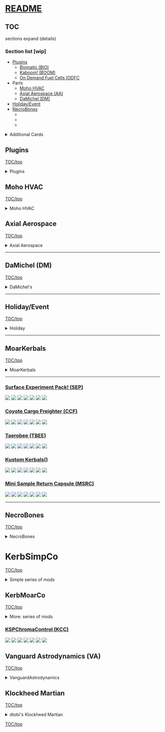# [README](README.md) <!-- omit in toc -->

<!-- omit in toc -->
## TOC

sections expand (details)

### Section list [wip]

* [Plugins](#plugins)
  * [Biomatic (BIO)](#biomatic-bio)
  * [Kaboom! (BOOM)](#kaboom-boom)
  * [On Demand Fuel Cells (ODFC](#on-demand-fuel-cells-odfc)
* Parts
  * [Moho HVAC](#moho-hvac)
  * [Axial Aerospace (AA)](#axial-aerospace)
  * [DaMichel (DM)](#damichel-dm)
* [Holiday/Event](#holiday-event)
* [NecroBones](#necrobones)
  * [](#)
  * [](#)
  * [](#)

<details>
  <summary>Additional Cards</summary>

  [![Readme Card](https://github-readme-stats.vercel.app/api/pin/?username=zer0Kerbal&repo=Pteron)](https://github.com/zer0Kerbal/Pteron)

[![Readme Card](https://github-readme-stats.vercel.app/api/pin/?username=zer0Kerbal&repo=MKII-L)](https://github.com/zer0Kerbal/MKII-L) [![Readme Card](https://github-readme-stats.vercel.app/api/pin/?username=zer0Kerbal&repo=MK2Y)](https://github.com/zer0Kerbal/MK2Y)
</details>

## Plugins

[TOC/top](#toc)

<details>
  <summary>Plugins</summary>

### [Biomatic (BIO)](https://github.com/zer0Kerbal/Biomatic)

![Biomatic](https://img.shields.io/github/v/release/zer0Kerbal/Biomatic?include_prereleases?style=plastic)
![Biomatic](https://github.com/zer0Kerbal/Komplexity/actions/workflows/AVC-VersionFileValidator.yml/badge.svg?branch=main "https://github.com/zer0Kerbal/Komplexity/actions/workflows/AVC-VersionFileValidator.yml" )
![Biomatic](https://img.shields.io/github/repo-size/zer0Kerbal/Biomatic?style=plastic)
![Biomatic](https://img.shields.io/github/directory-file-count/zer0Kerbal/Biomatic?style=plastic)
![Biomatic](https://img.shields.io/github/downloads/zer0Kerbal/Biomatic/total?style=plastic)
![Biomatic](http://img.shields.io/github/labels/zer0Kerbal/Biomatic/help-wanted?style=plastic)
![Biomatic](https://img.shields.io/github/contributors/zer0kerbal/Biomatic?style=plastic)
![Biomatic](https://img.shields.io/github/release-date/zer0kerbal/Biomatic?style=plastic)
![Biomatic](https://img.shields.io/github/release-date-pre/zer0kerbal/Biomatic?style=plastic)

### [Kaboom! (BOOM)](https://github.com/zer0Kerbal/Kaboom)

![Kaboom](https://github.com/zer0Kerbal/Kaboom/actions/workflows/greetings.yml/badge.svg) ![Kaboom](https://github.com/zer0Kerbal/Kaboom/actions/workflows/AVC-VersionFileValidator.yml/badge.svg?branch=master)
![Kaboom](https://img.shields.io/github/downloads/zer0Kerbal/Kaboom/total?style=plastic) ![Kaboom](https://img.shields.io/github/repo-size/zer0Kerbal/Kaboom?style=plastic) ![Kaboom](https://img.shields.io/github/contributors/zer0kerbal/Kaboom?style=plastic) ![Kaboom](https://img.shields.io/github/release-date/zer0kerbal/Kaboom?style=plastic) ![Kaboom](https://img.shields.io/github/release-date-pre/zer0kerbal/Kaboom?style=plastic)

### [On Demand Fuel Cells (ODFC)](https://github.com/zer0Kerbal/ODFC)

![On Demand Fuel Cells](https://img.shields.io/github/v/release/zer0Kerbal/ODFCr?include_prereleases?style=plastic)
![On Demand Fuel Cells](https://github.com/zer0Kerbal/Komplexity/actions/workflows/AVC-VersionFileValidator.yml/badge.svg?branch=main "https://github.com/zer0Kerbal/Komplexity/actions/workflows/AVC-VersionFileValidator.yml" )
![On Demand Fuel Cells](https://img.shields.io/github/repo-size/zer0Kerbal/ODFCr?style=plastic)
![On Demand Fuel Cells](https://img.shields.io/github/directory-file-count/zer0Kerbal/Biomatic?style=plastic)
![On Demand Fuel Cells](https://img.shields.io/github/downloads/zer0Kerbal/ODFCr/total?style=plastic)
![On Demand Fuel Cells](http://img.shields.io/github/labels/zer0Kerbal/ODFCr/help-wanted?style=plastic)
![On Demand Fuel Cells](https://img.shields.io/github/contributors/zer0kerbal/ODFCr?style=plastic)
![release](https://img.shields.io/github/release-date/zer0kerbal/ODFCr?style=plastic)
![prerelease](https://img.shields.io/github/release-date-pre/zer0kerbal/ODFCr?style=plastic)

</details>

## Moho HVAC

[TOC/top](#toc)

<details>
  <summary>Moho HVAC</summary>

  [![Readme Card](https://github-readme-stats.vercel.app/api/pin/?username=zer0Kerbal&repo=RadialHeatShields)](https://github.com/zer0Kerbal/RadialHeatShields)   [![Readme Card](https://github-readme-stats.vercel.app/api/pin/?username=zer0Kerbal&repo=OblivionAerospace)](https://github.com/zer0Kerbal/OblivionAerospace)

  [![Readme Card](https://github-readme-stats.vercel.app/api/pin/?username=zer0Kerbal&repo=ArtofReentry)](https://github.com/zer0Kerbal/ArtofReentry) [![Readme Card](https://github-readme-stats.vercel.app/api/pin/?username=zer0Kerbal&repo=Adept)](https://github.com/zer0Kerbal/Adept)

### [Radial Heat Shields (RHS)](https://github.com/zer0Kerbal/Dreamer)

  ![Radial Heat Shields](https://github.com/zer0Kerbal/Dreamer/actions/workflows/greetings.yml/badge.svg) ![Radial Heat Shields](https://github.com/zer0Kerbal/Dreamer/actions/workflows/AVC-VersionFileValidator.yml/badge.svg?branch=master)
  ![Radial Heat Shields](https://img.shields.io/github/downloads/zer0Kerbal/Dreamer/total?style=plastic) ![Radial Heat Shields](https://img.shields.io/github/repo-size/zer0Kerbal/Dreamer?style=plastic) ![Radial Heat Shields](https://img.shields.io/github/contributors/zer0kerbal/Dreamer?style=plastic) ![Radial Heat Shields](https://img.shields.io/github/release-date/zer0kerbal/Dreamer?style=plastic) ![Radial Heat Shields](https://img.shields.io/github/release-date-pre/zer0kerbal/Dreamer?style=plastic)

### [Oblivion Aerospace (AOP)](https://github.com/zer0Kerbal/OblivionAerospace)

  ![Oblivion Aerospace](https://github.com/zer0Kerbal/OblivionAerospace/actions/workflows/greetings.yml/badge.svg) ![Oblivion Aerospace](https://github.com/zer0Kerbal/OblivionAerospace/actions/workflows/AVC-VersionFileValidator.yml/badge.svg?branch=master)
  ![Oblivion Aerospace](https://img.shields.io/github/downloads/zer0Kerbal/OblivionAerospace/total?style=plastic) ![Oblivion Aerospace](https://img.shields.io/github/repo-size/zer0Kerbal/OblivionAerospace?style=plastic) ![Oblivion Aerospace](https://img.shields.io/github/contributors/zer0kerbal/OblivionAerospace?style=plastic) ![Oblivion Aerospace](https://img.shields.io/github/release-date/zer0kerbal/OblivionAerospace?style=plastic) ![Oblivion Aerospace](https://img.shields.io/github/release-date-pre/zer0kerbal/OblivionAerospace?style=plastic)

### [Art of Reentry (AoR)](https://github.com/zer0Kerbal/ArtofReentry)

  ![Art of Reentry](https://github.com/zer0Kerbal/ArtofReentry/actions/workflows/greetings.yml/badge.svg) ![Art of Reentry](https://github.com/zer0Kerbal/ArtofReentry/actions/workflows/AVC-VersionFileValidator.yml/badge.svg?branch=master)
  ![Art of Reentry](https://img.shields.io/github/downloads/zer0Kerbal/ArtofReentry/total?style=plastic) ![Art of Reentry](https://img.shields.io/github/repo-size/zer0Kerbal/ArtofReentry?style=plastic) ![Art of Reentry](https://img.shields.io/github/contributors/zer0kerbal/ArtofReentry?style=plastic) ![Art of Reentry](https://img.shields.io/github/release-date/zer0kerbal/ArtofReentry?style=plastic) ![Art of Reentry](https://img.shields.io/github/release-date-pre/zer0kerbal/ArtofReentry?style=plastic)

### [Adept (AALT)](https://github.com/zer0Kerbal/Adept)

  ![Adept[(https://github.com/zer0Kerbal/Adept/actions/workflows/greetings.yml/badge.svg) ![Adept[(https://github.com/zer0Kerbal/Adept/actions/workflows/AVC-VersionFileValidator.yml/badge.svg?branch=master)
  ![Adept[(https://img.shields.io/github/downloads/zer0Kerbal/Adept/total?style=plastic) ![Adept[(https://img.shields.io/github/repo-size/zer0Kerbal/Adept?style=plastic) ![Adept[(https://img.shields.io/github/contributors/zer0kerbal/Adept?style=plastic) ![Adept[(https://img.shields.io/github/release-date/zer0kerbal/Adept?style=plastic) ![Adept[(https://img.shields.io/github/release-date-pre/zer0kerbal/Adept?style=plastic)

</details>

## Axial Aerospace

[TOC/top](#toc)

<details>
  <summary>Axial Aerospace</summary>

  [![Readme Card](https://github-readme-stats.vercel.app/api/pin/?username=zer0Kerbal&repo=Dreamer)](https://github.com/zer0Kerbal/Dreamer)   [![Readme Card](https://github-readme-stats.vercel.app/api/pin/?username=zer0Kerbal&repo=Whimchaser)](https://github.com/zer0Kerbal/WhimChaser)

  [![Readme Card](https://github-readme-stats.vercel.app/api/pin/?username=zer0Kerbal&repo=SimpleCargoSolutions)](https://github.com/zer0Kerbal/SimpleCargoSolutions) [![Readme Card](https://github-readme-stats.vercel.app/api/pin/?username=zer0Kerbal&repo=LanderTek)](https://github.com/zer0Kerbal/LanderTek)

### [Axial Aerospace Ltd (AA/L)](https://github.com/zer0Kerbal/AxialAerospaceLtd)

  ![AxialAerospaceLtd](https://github.com/zer0Kerbal/AxialAerospaceLtd/actions/workflows/greetings.yml/badge.svg) ![AxialAerospaceLtd](https://github.com/zer0Kerbal/AxialAerospaceLtd/actions/workflows/AVC-VersionFileValidator.yml/badge.svg?branch=master)
  ![AxialAerospaceLtd](https://img.shields.io/github/downloads/zer0Kerbal/AxialAerospaceLtd/total?style=plastic) ![AxialAerospaceLtd](https://img.shields.io/github/repo-size/zer0Kerbal/AxialAerospaceLtd?style=plastic) ![AxialAerospaceLtd](https://img.shields.io/github/contributors/zer0kerbal/AxialAerospaceLtd?style=plastic) ![AxialAerospaceLtd](https://img.shields.io/github/release-date/zer0kerbal/AxialAerospaceLtd?style=plastic) ![AxialAerospaceLtd](https://img.shields.io/github/release-date-pre/zer0kerbal/AxialAerospaceLtd?style=plastic)

### [Axial Aerospace Parts Pack (AA/PP)](https://github.com/zer0Kerbal/[AxialAerospace])

  ![AxialAerospace](https://github.com/zer0Kerbal/AxialAerospace/actions/workflows/greetings.yml/badge.svg) ![AxialAerospace](https://github.com/zer0Kerbal/AxialAerospace/actions/workflows/AVC-VersionFileValidator.yml/badge.svg?branch=master)
  ![AxialAerospace](https://img.shields.io/github/downloads/zer0Kerbal/AxialAerospace/total?style=plastic) ![AxialAerospace](https://img.shields.io/github/repo-size/zer0Kerbal/[AxialAerospace]?style=plastic) ![AxialAerospace](https://img.shields.io/github/contributors/zer0kerbal/[AxialAerospace]?style=plastic) ![AxialAerospace](https://img.shields.io/github/release-date/zer0kerbal/[AxialAerospace]?style=plastic) ![AxialAerospace](https://img.shields.io/github/release-date-pre/zer0kerbal/[AxialAerospace]?style=plastic)

### [WhimChaser (WHIM)](https://github.com/zer0Kerbal/WhimChaser)

  ![](https://github.com/zer0Kerbal/WhimChaser/actions/workflows/greetings.yml/badge.svg) ![](https://github.com/zer0Kerbal/WhimChaser/actions/workflows/AVC-VersionFileValidator.yml/badge.svg?branch=master)
  ![](https://img.shields.io/github/downloads/zer0Kerbal/WhimChaser/total?style=plastic) ![](https://img.shields.io/github/repo-size/zer0Kerbal/WhimChaser?style=plastic) ![](https://img.shields.io/github/contributors/zer0kerbal/WhimChaser?style=plastic) ![](https://img.shields.io/github/release-date/zer0kerbal/WhimChaser?style=plastic) ![](https://img.shields.io/github/release-date-pre/zer0kerbal/WhimChaser?style=plastic)

### [Simple Cargo Solutions (ASC)](https://github.com/zer0Kerbal/SimpleCargoSolution)

  ![](https://github.com/zer0Kerbal/SimpleCargoSolution/actions/workflows/greetings.yml/badge.svg) ![](https://github.com/zer0Kerbal/SimpleCargoSolutions/actions/workflows/AVC-VersionFileValidator.yml/badge.svg?branch=master)
  ![](https://img.shields.io/github/downloads/zer0Kerbal/SimpleCargoSolutions/total?style=plastic) ![](https://img.shields.io/github/repo-size/zer0Kerbal/SimpleCargoSolutions?style=plastic) ![](https://img.shields.io/github/contributors/zer0kerbal/SimpleCargoSolutions?style=plastic) ![](https://img.shields.io/github/release-date/zer0kerbal/SimpleCargoSolutions?style=plastic) ![](https://img.shields.io/github/release-date-pre/zer0kerbal/SimpleCargoSolutions?style=plastic)

### [LanderTek (ALT)](https://github.com/zer0Kerbal/LanderTek)

  ![](https://github.com/zer0Kerbal/LanderTek/actions/workflows/greetings.yml/badge.svg) ![](https://github.com/zer0Kerbal/LanderTek/actions/workflows/AVC-VersionFileValidator.yml/badge.svg?branch=master)
  ![](https://img.shields.io/github/downloads/zer0Kerbal/LanderTek/total?style=plastic) ![](https://img.shields.io/github/repo-size/zer0Kerbal/LanderTek?style=plastic) ![](https://img.shields.io/github/contributors/zer0kerbal/LanderTek?style=plastic) ![](https://img.shields.io/github/release-date/zer0kerbal/LanderTek?style=plastic) ![](https://img.shields.io/github/release-date-pre/zer0kerbal/LanderTek?style=plastic)

</details>

---

## DaMichel (DM)

[TOC/top](#toc)

<details>
  <summary>DaMichel's</summary>

   [![Readme Card](https://github-readme-stats.vercel.app/api/pin/?username=zer0Kerbal&repo=DaMichel)](https://github.com/zer0Kerbal/DaMichel)   [![Readme Card](https://github-readme-stats.vercel.app/api/pin/?username=zer0Kerbal&repo=AeroRadial)](https://github.com/zer0Kerbal/AeroRadial) [![Readme Card](https://github-readme-stats.vercel.app/api/pin/?username=zer0Kerbal&repo=Fuselage)](https://github.com/zer0Kerbal/Fuselage) [![Readme Card](https://github-readme-stats.vercel.app/api/pin/?username=zer0Kerbal&repo=SphericalTanks)](https://github.com/zer0Kerbal/SphericalTanks) [![Readme Card](https://github-readme-stats.vercel.app/api/pin/?username=zer0Kerbal&repo=Cargobays)](https://github.com/zer0Kerbal/CargoBays)

### [DaMichel Ltd (DM/L)](https://github.com/zer0Kerbal/DaMichelLtd)

  ![DaMichelLtd](https://github.com/zer0Kerbal/DaMichelLtd/actions/workflows/greetings.yml/badge.svg) ![DaMichelLtd](https://github.com/zer0Kerbal/DaMichelLtd/actions/workflows/AVC-VersionFileValidator.yml/badge.svg?branch=master)
  ![DaMichelLtd](https://img.shields.io/github/downloads/zer0Kerbal/DaMichelLtd/total?style=plastic) ![DaMichelLtd](https://img.shields.io/github/repo-size/zer0Kerbal/DaMichelLtd?style=plastic) ![DaMichelLtd](https://img.shields.io/github/contributors/zer0kerbal/DaMichelLtd?style=plastic) ![DaMichelLtd](https://img.shields.io/github/release-date/zer0kerbal/DaMichelLtd?style=plastic) ![DaMichelLtd](https://img.shields.io/github/release-date-pre/zer0kerbal/DaMichelLtd?style=plastic)

### [DaMichel's Parts (DMP)](https://github.com/zer0Kerbal/[DaMichel])

  ![DaMichel](https://github.com/zer0Kerbal/[DaMichel]/actions/workflows/greetings.yml/badge.svg) ![DaMichel](https://github.com/zer0Kerbal/[DaMichel]/actions/workflows/AVC-VersionFileValidator.yml/badge.svg?branch=master)
  ![DaMichel](https://img.shields.io/github/downloads/zer0Kerbal/[DaMichel]/total?style=plastic) ![DaMichel](https://img.shields.io/github/repo-size/zer0Kerbal/[DaMichel]?style=plastic) ![DaMichel](https://img.shields.io/github/contributors/zer0kerbal/[DaMichel]?style=plastic) ![DaMichel](https://img.shields.io/github/release-date/zer0kerbal/[DaMichel]?style=plastic) ![DaMichel](https://img.shields.io/github/release-date-pre/zer0kerbal/[DaMichel]?style=plastic)

### [AeroRadial (DMAR)](https://github.com/zer0Kerbal/AeroRadial)

  ![AeroRadial](https://github.com/zer0Kerbal/AeroRadial/actions/workflows/greetings.yml/badge.svg) ![AeroRadial](https://github.com/zer0Kerbal/AeroRadial/actions/workflows/AVC-VersionFileValidator.yml/badge.svg?branch=master)
  ![AeroRadial](https://img.shields.io/github/downloads/zer0Kerbal/AeroRadial/total?style=plastic) ![AeroRadial](https://img.shields.io/github/repo-size/zer0Kerbal/AeroRadial?style=plastic) ![AeroRadial](https://img.shields.io/github/contributors/zer0kerbal/AeroRadial?style=plastic) ![AeroRadial](https://img.shields.io/github/release-date/zer0kerbal/AeroRadial?style=plastic) ![AeroRadial](https://img.shields.io/github/release-date-pre/zer0kerbal/AeroRadial?style=plastic)

### [Fuselage (DMFS)](https://github.com/zer0Kerbal/Fuselage)

  ![Fuselage](https://github.com/zer0Kerbal/Fuselage/actions/workflows/greetings.yml/badge.svg) ![Fuselage](https://github.com/zer0Kerbal/Fuselage/actions/workflows/AVC-VersionFileValidator.yml/badge.svg?branch=master)
  ![Fuselage](https://img.shields.io/github/downloads/zer0Kerbal/Fuselage/total?style=plastic) ![Fuselage](https://img.shields.io/github/repo-size/zer0Kerbal/Fuselage?style=plastic) ![Fuselage](https://img.shields.io/github/contributors/zer0kerbal/Fuselage?style=plastic) ![Fuselage](https://img.shields.io/github/release-date/zer0kerbal/Fuselage?style=plastic) ![Fuselage](https://img.shields.io/github/release-date-pre/zer0kerbal/Fuselage?style=plastic)

### [CargoBays (DMCB)](https://github.com/zer0Kerbal/CargoBays)

  ![CargoBays](https://github.com/zer0Kerbal/CargoBays/actions/workflows/greetings.yml/badge.svg) ![CargoBays](https://github.com/zer0Kerbal/CargoBays/actions/workflows/AVC-VersionFileValidator.yml/badge.svg?branch=master)
  ![CargoBays](https://img.shields.io/github/downloads/zer0Kerbal/CargoBays/total?style=plastic) ![CargoBays](https://img.shields.io/github/repo-size/zer0Kerbal/CargoBays?style=plastic) ![CargoBays](https://img.shields.io/github/contributors/zer0kerbal/CargoBays?style=plastic) ![CargoBays](https://img.shields.io/github/release-date/zer0kerbal/CargoBays?style=plastic) ![CargoBays](https://img.shields.io/github/release-date-pre/zer0kerbal/CargoBays?style=plastic)

### [Spherical Tanks (DMST)](https://github.com/zer0Kerbal/SphericalTanks)

  ![Spherical Tanks](https://github.com/zer0Kerbal/SphericalTanks/actions/workflows/greetings.yml/badge.svg) ![Spherical Tanks](https://github.com/zer0Kerbal/SphericalTanks/actions/workflows/AVC-VersionFileValidator.yml/badge.svg?branch=master)
  ![Spherical Tanks](https://img.shields.io/github/downloads/zer0Kerbal/SphericalTanks/total?style=plastic) ![Spherical Tanks](https://img.shields.io/github/repo-size/zer0Kerbal/SphericalTanks?style=plastic) ![Spherical Tanks](https://img.shields.io/github/contributors/zer0kerbal/SphericalTanks?style=plastic) ![Spherical Tanks](https://img.shields.io/github/release-date/zer0kerbal/SphericalTanks?style=plastic) ![Spherical Tanks](https://img.shields.io/github/release-date-pre/zer0kerbal/SphericalTanks?style=plastic)

</details>

---

## Holiday/Event

[TOC/top](#toc)

<details>
  <summary>Holiday</summary>

### [JackOLantern](https://github.com/zer0Kerbal/JackOLantern)

[![greetings.yml](https://github.com/zer0Kerbal/JackOLantern/actions/workflows/greetings.yml/badge.svg)](https://github.com/zer0Kerbal/JackOLantern/actions/workflows/greetings.yml) ![JackOLantern](https://github.com/zer0Kerbal/JackOLantern/actions/workflows/AVC-VersionFileValidator.yml/badge.svg?branch=master)
![JackOLantern](https://img.shields.io/github/downloads/zer0Kerbal/JackOLantern/total?style=plastic) ![JackOLantern](https://img.shields.io/github/repo-size/zer0Kerbal/JackOLantern?style=plastic) ![JackOLantern](https://img.shields.io/github/contributors/zer0kerbal/JackOLantern?style=plastic) ![JackOLantern](https://img.shields.io/github/release-date/zer0kerbal/JackOLantern?style=plastic) ![JackOLantern](https://img.shields.io/github/release-date-pre/zer0kerbal/JackOLantern?style=plastic)

### [Halloween](https://github.com/zer0Kerbal/Halloween)

![Halloween](https://github.com/zer0Kerbal/Halloween/actions/workflows/greetings.yml/badge.svg) ![Halloween](https://github.com/zer0Kerbal/Halloween/actions/workflows/AVC-VersionFileValidator.yml/badge.svg?branch=master)
![Halloween](https://img.shields.io/github/downloads/zer0Kerbal/Halloween/total?style=plastic) ![Halloween](https://img.shields.io/github/repo-size/zer0Kerbal/Halloween?style=plastic) ![Halloween](https://img.shields.io/github/contributors/zer0kerbal/Halloween?style=plastic) ![Halloween](https://img.shields.io/github/release-date/zer0kerbal/Halloween?style=plastic) ![Halloween](https://img.shields.io/github/release-date-pre/zer0kerbal/Halloween?style=plastic)

</details>

---

## MoarKerbals

[TOC/top](#toc)

<details>
  <summary>MoarKerbals</summary>

### [MoarKerbals! (MOAR)](https://github.com/zer0Kerbal/MoarKerbals)
![](https://github.com/zer0Kerbal/MoarKerbals/actions/workflows/greetings.yml/badge.svg) ![](https://github.com/zer0Kerbal/MoarKerbals/actions/workflows/AVC-VersionFileValidator.yml/badge.svg?branch=master)
![](https://img.shields.io/github/downloads/zer0Kerbal/MoarKerbals/total?style=plastic) ![](https://img.shields.io/github/repo-size/zer0Kerbal/MoarKerbals?style=plastic) ![](https://img.shields.io/github/contributors/zer0kerbal/MoarKerbals?style=plastic) ![](https://img.shields.io/github/release-date/zer0kerbal/MoarKerbals?style=plastic) ![](https://img.shields.io/github/release-date-pre/zer0kerbal/MoarKerbals?style=plastic)

### [MoarKerbalsParts! (MOARP)](https://github.com/zer0Kerbal/MoarKerbalsParts)
![](https://github.com/zer0Kerbal/MoarKerbalsParts/actions/workflows/greetings.yml/badge.svg) ![](https://github.com/zer0Kerbal/MoarKerbalsParts/actions/workflows/AVC-VersionFileValidator.yml/badge.svg?branch=master)
![](https://img.shields.io/github/downloads/zer0Kerbal/MoarKerbalsParts/total?style=plastic) ![](https://img.shields.io/github/repo-size/zer0Kerbal/MoarKerbalsParts?style=plastic) ![](https://img.shields.io/github/contributors/zer0kerbal/MoarKerbalsParts?style=plastic) ![](https://img.shields.io/github/release-date/zer0kerbal/MoarKerbalsParts?style=plastic) ![](https://img.shields.io/github/release-date-pre/zer0kerbal/MoarKerbalsParts?style=plastic)

</details>

---

### [Surface Experiment Pack! (SEP)](https://github.com/zer0Kerbal/SurfaceExperimentPack)
![](https://github.com/zer0Kerbal/SurfaceExperimentPack/actions/workflows/greetings.yml/badge.svg) ![](https://github.com/zer0Kerbal/SurfaceExperimentPack/actions/workflows/AVC-VersionFileValidator.yml/badge.svg?branch=master)
![](https://img.shields.io/github/downloads/zer0Kerbal/SurfaceExperimentPack/total?style=plastic) ![](https://img.shields.io/github/repo-size/zer0Kerbal/SurfaceExperimentPack?style=plastic) ![](https://img.shields.io/github/contributors/zer0kerbal/SurfaceExperimentPack?style=plastic) ![](https://img.shields.io/github/release-date/zer0kerbal/SurfaceExperimentPack?style=plastic) ![](https://img.shields.io/github/release-date-pre/zer0kerbal/SurfaceExperimentPack?style=plastic)

### [Coyote Cargo Freighter (CCF)](https://github.com/zer0Kerbal/CoyoteCargoFreighter)
![](https://github.com/zer0Kerbal/CoyoteCargoFreighter/actions/workflows/greetings.yml/badge.svg) ![](https://github.com/zer0Kerbal/CoyoteCargoFreighter/actions/workflows/AVC-VersionFileValidator.yml/badge.svg?branch=master)
![](https://img.shields.io/github/downloads/zer0Kerbal/CoyoteCargoFreighter/total?style=plastic) ![](https://img.shields.io/github/repo-size/zer0Kerbal/CoyoteCargoFreighter?style=plastic) ![](https://img.shields.io/github/contributors/zer0kerbal/CoyoteCargoFreighter?style=plastic) ![](https://img.shields.io/github/release-date/zer0kerbal/CoyoteCargoFreighter?style=plastic) ![](https://img.shields.io/github/release-date-pre/zer0kerbal/CoyoteCargoFreighter?style=plastic)

### [Taerobee (TBEE)](https://github.com/zer0Kerbal/Taerobee)
![](https://github.com/zer0Kerbal/Taerobee/actions/workflows/greetings.yml/badge.svg) ![](https://github.com/zer0Kerbal/Taerobee/actions/workflows/AVC-VersionFileValidator.yml/badge.svg?branch=master)
![](https://img.shields.io/github/downloads/zer0Kerbal/Taerobee/total?style=plastic) ![](https://img.shields.io/github/repo-size/zer0Kerbal/Taerobee?style=plastic) ![](https://img.shields.io/github/contributors/zer0kerbal/Taerobee?style=plastic) ![](https://img.shields.io/github/release-date/zer0kerbal/Taerobee?style=plastic) ![](https://img.shields.io/github/release-date-pre/zer0kerbal/Taerobee?style=plastic)

### [Kustom Kerbals()](https://github.com/zer0Kerbal/KustomKerbals)
![](https://github.com/zer0Kerbal/KustomKerbals/actions/workflows/greetings.yml/badge.svg) ![](https://github.com/zer0Kerbal/KustomKerbals/actions/workflows/AVC-VersionFileValidator.yml/badge.svg?branch=master)
![](https://img.shields.io/github/downloads/zer0Kerbal/KustomKerbals/total?style=plastic) ![](https://img.shields.io/github/repo-size/zer0Kerbal/KustomKerbals?style=plastic) ![](https://img.shields.io/github/contributors/zer0kerbal/KustomKerbals?style=plastic) ![](https://img.shields.io/github/release-date/zer0kerbal/KustomKerbals?style=plastic) ![](https://img.shields.io/github/release-date-pre/zer0kerbal/KustomKerbals?style=plastic)

### [Mini Sample Return Capsule (MSRC)](https://github.com/zer0Kerbal/MiniSampleReturnCapsule)
![](https://github.com/zer0Kerbal/MiniSampleReturnCapsule/actions/workflows/greetings.yml/badge.svg) ![](https://github.com/zer0Kerbal/MiniSampleReturnCapsule/actions/workflows/AVC-VersionFileValidator.yml/badge.svg?branch=master)
![](https://img.shields.io/github/downloads/zer0Kerbal/MiniSampleReturnCapsule/total?style=plastic) ![](https://img.shields.io/github/repo-size/zer0Kerbal/MiniSampleReturnCapsule?style=plastic) ![](https://img.shields.io/github/contributors/zer0kerbal/MiniSampleReturnCapsule?style=plastic) ![](https://img.shields.io/github/release-date/zer0kerbal/MiniSampleReturnCapsule?style=plastic) ![](https://img.shields.io/github/release-date-pre/zer0kerbal/MiniSampleReturnCapsule?style=plastic)

---

## NecroBones

[TOC/top](#toc)

<details>
  <summary>NecroBones</summary>

### [The Burger Mod (BURG)](https://github.com/zer0Kerbal/BurgerMod)

* license: CC-BY-NC-SA-3.0 ![][CC3]
* [forum](http://forum.kerbalspaceprogram.com/index.php?/topic/85379-*)
* Github - n/a
* [spacedock](https://spacedock.info/mod/96)
* [Curseforge](https://www.curseforge.com/kerbal/ksp-mods/burger-mod)
* CKAN: BurgerMod

![The Burger Mod](https://github.com/zer0Kerbal/BurgerMod/actions/workflows/greetings.yml/badge.svg) ![The Burger Mod](https://github.com/zer0Kerbal/BurgerMod/actions/workflows/AVC-VersionFileValidator.yml/badge.svg?branch=master)
![The Burger Mod](https://img.shields.io/github/downloads/zer0Kerbal/BurgerMod/total?style=plastic) ![The Burger Mod](https://img.shields.io/github/repo-size/zer0Kerbal/BurgerMod?style=plastic) ![The Burger Mod](https://img.shields.io/github/contributors/zer0kerbal/BurgerMod?style=plastic) ![The Burger Mod](https://img.shields.io/github/release-date/zer0kerbal/BurgerMod?style=plastic) ![The Burger Mod](https://img.shields.io/github/release-date-pre/zer0kerbal/BurgerMod?style=plastic)

### [The Elephant Engine (NBEE)](https://github.com/zer0Kerbal/ElephantEngine)

![The Elephant Engine](https://github.com/zer0Kerbal/ElephantEngine/actions/workflows/greetings.yml/badge.svg) ![The Elephant Engine](https://github.com/zer0Kerbal/ElephantEngine/actions/workflows/AVC-VersionFileValidator.yml/badge.svg?branch=master)
![The Elephant Engine](https://img.shields.io/github/downloads/zer0Kerbal/ElephantEngine/total?style=plastic) ![The Elephant Engine](https://img.shields.io/github/repo-size/zer0Kerbal/ElephantEngine?style=plastic) ![The Elephant Engine](https://img.shields.io/github/contributors/zer0kerbal/ElephantEngine?style=plastic) ![The Elephant Engine](https://img.shields.io/github/release-date/zer0kerbal/ElephantEngine?style=plastic) ![The Elephant Engine](https://img.shields.io/github/release-date-pre/zer0kerbal/ElephantEngine?style=plastic)

### [Joolian Discovery (NBJD)](https://github.com/zer0Kerbal/JoolianDiscovery)

![Joolian Discovery](https://github.com/zer0Kerbal/JoolianDiscovery/actions/workflows/greetings.yml/badge.svg) ![Joolian Discovery](https://github.com/zer0Kerbal/JoolianDiscovery/actions/workflows/AVC-VersionFileValidator.yml/badge.svg?branch=master)
![Joolian Discovery](https://img.shields.io/github/downloads/zer0Kerbal/JoolianDiscovery/total?style=plastic) ![Joolian Discovery](https://img.shields.io/github/repo-size/zer0Kerbal/JoolianDiscovery?style=plastic) ![Joolian Discovery](https://img.shields.io/github/contributors/zer0kerbal/JoolianDiscovery?style=plastic) ![Joolian Discovery](https://img.shields.io/github/release-date/zer0kerbal/JoolianDiscovery?style=plastic) ![Joolian Discovery](https://img.shields.io/github/release-date-pre/zer0kerbal/JoolianDiscovery?style=plastic)

### [Lithobrake Exploration Technologies (LET)(LETech)](https://github.com/zer0Kerbal/LithobrakeExplorationTechnologies)

![Lithobrake Exploration Technologies](https://github.com/zer0Kerbal/LithobrakeExplorationTechnologies/actions/workflows/greetings.yml/badge.svg) ![Lithobrake Exploration Technologies](https://github.com/zer0Kerbal/LithobrakeExplorationTechnologies/actions/workflows/AVC-VersionFileValidator.yml/badge.svg?branch=master)
![Lithobrake Exploration Technologies](https://img.shields.io/github/downloads/zer0Kerbal/LithobrakeExplorationTechnologies/total?style=plastic) ![Lithobrake Exploration Technologies](https://img.shields.io/github/repo-size/zer0Kerbal/LithobrakeExplorationTechnologies?style=plastic) ![Lithobrake Exploration Technologies](https://img.shields.io/github/contributors/zer0kerbal/LithobrakeExplorationTechnologies?style=plastic) ![Lithobrake Exploration Technologies](https://img.shields.io/github/release-date/zer0kerbal/LithobrakeExplorationTechnologies?style=plastic) ![Lithobrake Exploration Technologies](https://img.shields.io/github/release-date-pre/zer0kerbal/LithobrakeExplorationTechnologies?style=plastic)

### [Fuel Tanks Plus (FTP)](https://github.com/zer0Kerbal/FuelTanksPlus)

![Fuel Tanks Plus](https://github.com/zer0Kerbal/FuelTanksPlus/actions/workflows/greetings.yml/badge.svg) ![Fuel Tanks Plus](https://github.com/zer0Kerbal/FuelTanksPlus/actions/workflows/AVC-VersionFileValidator.yml/badge.svg?branch=master)
![Fuel Tanks Plus](https://img.shields.io/github/downloads/zer0Kerbal/FuelTanksPlus/total?style=plastic) ![Fuel Tanks Plus](https://img.shields.io/github/repo-size/zer0Kerbal/FuelTanksPlus?style=plastic) ![Fuel Tanks Plus](https://img.shields.io/github/contributors/zer0kerbal/FuelTanksPlus?style=plastic) ![Fuel Tanks Plus](https://img.shields.io/github/release-date/zer0kerbal/FuelTanksPlus?style=plastic) ![Fuel Tanks Plus](https://img.shields.io/github/release-date-pre/zer0kerbal/FuelTanksPlus?style=plastic)

### [SpaceY Heavy Lifters (SYHL)](https://github.com/zer0Kerbal/SpaceY-Lifters)

![SpaceY Heavy Lifters](https://github.com/zer0Kerbal/SpaceY-Lifters/actions/workflows/greetings.yml/badge.svg) ![SpaceY Heavy Lifters](https://github.com/zer0Kerbal/SpaceY-Lifters/actions/workflows/AVC-VersionFileValidator.yml/badge.svg?branch=master)
![SpaceY Heavy Lifters](https://img.shields.io/github/downloads/zer0Kerbal/SpaceY-Lifters/total?style=plastic) ![SpaceY Heavy Lifters](https://img.shields.io/github/repo-size/zer0Kerbal/SpaceY-Lifters?style=plastic) ![SpaceY Heavy Lifters](https://img.shields.io/github/contributors/zer0kerbal/SpaceY-Lifters?style=plastic) ![SpaceY Heavy Lifters](https://img.shields.io/github/release-date/zer0kerbal/SpaceY-Lifters?style=plastic) ![SpaceY Heavy Lifters](https://img.shields.io/github/release-date-pre/zer0kerbal/SpaceY-Lifters?style=plastic)

### [SpaceY Expanded (SPY)](https://github.com/zer0Kerbal/SpaceYExpanded)

![SpaceY Expanded](https://github.com/zer0Kerbal/SpaceYExpanded/actions/workflows/greetings.yml/badge.svg) ![SpaceY Expanded](https://github.com/zer0Kerbal/SpaceYExpanded/actions/workflows/AVC-VersionFileValidator.yml/badge.svg?branch=master)
![SpaceY Expanded](https://img.shields.io/github/downloads/zer0Kerbal/SpaceYExpanded/total?style=plastic) ![SpaceY Expanded](https://img.shields.io/github/repo-size/zer0Kerbal/SpaceYExpanded?style=plastic) ![SpaceY Expanded](https://img.shields.io/github/contributors/zer0kerbal/SpaceYExpanded?style=plastic) ![SpaceY Expanded](https://img.shields.io/github/release-date/zer0kerbal/SpaceYExpanded?style=plastic) ![SpaceY Expanded](https://img.shields.io/github/release-date-pre/zer0kerbal/SpaceYExpanded?style=plastic)


### ColorCodedCans

* license: CC-BY-NC-SA ![][CC]
* [forum](https://forum.kerbalspaceprogram.com/index.php?/topic/94336-*)
* Github - n/a
* [spacedock](https://spacedock.info/mod/91)
* [Curseforge](https://www.curseforge.com/kerbal/ksp-mods/color-coded-canisters)
* CKAN: ColorCodedCans

### ColorfulFuelLines

* license: CC-BY-NC-SA ![][CC]
* [forum](http://forum.kerbalspaceprogram.com/index.php?/topic/115315-*)
* Github - n/a
* [spacedock](https://spacedock.info/mod/94)
* Curseforge: n/a
* CKAN: ColorfulFuelLines

### DiscontinuedParts

* license: CC-BY-NC-SA ![][CC]
* forum - n/a
* Github - n/a
* [spacedock](https://spacedock.info/mod/137)
* Curseforge: n/a
* CKAN: DiscontinuedParts

### ElephantEngine

* license: CC-BY-NC-SA ![][CC]
* [forum](http://forum.kerbalspaceprogram.com/index.php?/topic/139162-*)
* Github - n/a
* [spacedock](https://spacedock.info/mod/664)
* Curseforge: n/a
* CKAN: ElephantEngine

### FTPDeprecated

* license: CC-BY-NC-SA ![][CC]
* [forum](http://forum.kerbalspaceprogram.com/index.php?/topic/97541-*)
* Github - n/a
* [spacedock](https://spacedock.info/mod/387)
* Curseforge: n/a
* CKAN: FTPDeprecated

### FuelTanksPlus

* license: CC-BY-NC-SA ![][CC]
* [forum](http://forum.kerbalspaceprogram.com/index.php?/topic/97541-*)
* Github - n/a
* [spacedock](https://spacedock.info/mod/92)
* [Curseforge](https://www.curseforge.com/kerbal/ksp-mods/fuel-tanks-plus)
* CKAN: FuelTanksPlus

### JoolianDiscovery

* license: CC-BY-NC-SA ![][CC]
* [forum](http://forum.kerbalspaceprogram.com/index.php?/topic/86030-*)
* Github - n/a
* [spacedock](https://spacedock.info/mod/95)
* [Curseforge](https://www.curseforge.com/kerbal/ksp-mods/joolian-discovery)
* CKAN: JoolianDiscovery

### Lithobrake Exploration Technologies

* license: CC-BY-NC-SA-4.0 ![][CC4]
* [forum](https://forum.kerbalspaceprogram.com/index.php?/topic/117527-*)
* Github - n/a
* [spacedock](https://spacedock.info/mod/93)
* Curseforge: n/a
* CKAN: LithobrakeExplorationTechnologies

### Modular Rocket System

* license: CC-BY-NC-SA ![][CC]
* [forum](http://forum.kerbalspaceprogram.com/index.php?/topic/83959-*)
* Github - n/a
* [spacedock](https://spacedock.info/mod/86)
* [Curseforge](https://www.curseforge.com/kerbal/ksp-mods/modular-rocket-systems-stock-alike-parts-mod)
* CKAN: ModularRocketSystem

### Modular Rocket Systems LITE

* license: CC-BY-NC-SA-4.0 ![][CC4]
* [forum](http://forum.kerbalspaceprogram.com/index.php?/topic/83959-*)
* Github - n/a
* [spacedock](https://spacedock.info/mod/87)
* [Curseforge](https://www.curseforge.com/kerbal/ksp-mods/modular-rocket-systems-lite)
* CKAN: ModularRocketSystemsLITE

### Real Scale Boosters

* license: CC-BY-NC-SA ![][CC]
* [forum](http://forum.kerbalspaceprogram.com/index.php?/topic/130776-*)
* Github - n/a
* [spacedock](https://spacedock.info/mod/90)
* [Curseforge](https://www.curseforge.com/kerbal/ksp-mods/real-scale-boosters)
* CKAN: RealScaleBoosters

### RealScale Boosters Stockalike

* license: CC-BY-NC-SA-4.0 ![][CC4]
* [forum](http://forum.kerbalspaceprogram.com/index.php?/topic/130776-*)
* Github - n/a
* [spacedock](https://spacedock.info/mod/561)
* Curseforge: n/a
* CKAN: RealScaleBoostersStockalike

### RSSeaDragon

* license: CC-BY-NC-SA-4.0 ![][CC4]
* [forum](http://forum.kerbalspaceprogram.com/index.php?/topic/134934-*)
* Github - n/a
* [spacedock](https://spacedock.info/mod/440)
* Curseforge: n/a
* CKAN: RSSeaDragon

### SpaceY-Expanded

* license: CC-BY-NC-SA-4.0 ![][CC4]
* [forum](http://forum.kerbalspaceprogram.com/index.php?/topic/120012-*)
* Github - n/a
* [spacedock](https://spacedock.info/mod/89)
* [Curseforge](https://www.curseforge.com/kerbal/ksp-mods/spacey-expanded)
* CKAN: SpaceY-Expanded

### SpaceY-Lifters

* license: CC-BY-NC-SA-4.0 ![][CC4]
* [forum](http://forum.kerbalspaceprogram.com/index.php?/topic/90545-*)
* Github - n/a
* [spacedock](https://spacedock.info/mod/88)
* [Curseforge](https://www.curseforge.com/kerbal/ksp-mods/spacey-heavy-lifters-parts-pack)
* CKAN: SpaceY-Lifters

### Zero Point Inline Fairings

* license: CC-BY-NC-SA ![][CC]
* [forum](http://forum.kerbalspaceprogram.com/index.php?/topic/85178-*)
* Github - n/a
* [spacedock](https://spacedock.info/mod/97)
* [Curseforge](https://www.curseforge.com/kerbal/ksp-mods/zero-point-inline-fairings)
* CKAN: ZeroPointInlineFairings

### Zero Point Inline Fairings LITE (retired)

* LITE [Curseforge](https://www.curseforge.com/kerbal/ksp-mods/zero-point-inline-fairings-lite)

### RealScaleBoosters-Patches

* license: CC0 1.0 Universal ![][CC0]
* forum - n/a
* [Github](https://github.com/NecroBones/RealScaleBoosters-Patches)
* spacedock - n/a
* Curseforge: n/a

</details>

# KerbSimpCo

[TOC/top](#toc)

<details>
  <summary>Simple series of mods</summary>

  [![Readme Card](https://github-readme-stats.vercel.app/api/pin/?username=zer0Kerbal&repo=SimpleConstruction)](https://github.com/zer0Kerbal/SimpleConstruction) [![Readme Card](https://github-readme-stats.vercel.app/api/pin/?username=zer0Kerbal&repo=SimpleLogistics)](https://github.com/zer0Kerbal/SimpleLogistics)
   [![Readme Card](https://github-readme-stats.vercel.app/api/pin/?username=zer0Kerbal&repo=SimpleLife)](https://github.com/zer0Kerbal/SimpleLife) [![Readme Card](https://github-readme-stats.vercel.app/api/pin/?username=zer0Kerbal&repo=Notes)](https://github.com/zer0Kerbal/Notes)

### [SimpleConstruction! (SCON!)](https://github.com/zer0Kerbal/SimpleConstruction)

  ![](https://github.com/zer0Kerbal/SimpleConstruction/actions/workflows/greetings.yml/badge.svg) ![](https://github.com/zer0Kerbal/SimpleConstruction/actions/workflows/AVC-VersionFileValidator.yml/badge.svg?branch=master)
  ![](https://img.shields.io/github/downloads/zer0Kerbal/SimpleConstruction/total?style=plastic) ![](https://img.shields.io/github/repo-size/zer0Kerbal/SimpleConstruction?style=plastic) ![](https://img.shields.io/github/contributors/zer0kerbal/SimpleConstruction?style=plastic) ![](https://img.shields.io/github/release-date/zer0kerbal/SimpleConstruction?style=plastic) ![](https://img.shields.io/github/release-date-pre/zer0kerbal/SimpleConstruction?style=plastic)

### [SimpleLogistics! (SLOG!)](https://github.com/zer0Kerbal/SimpleLogistics)

  ![](https://github.com/zer0Kerbal/SimpleLogistics/actions/workflows/greetings.yml/badge.svg) ![](https://github.com/zer0Kerbal/SimpleLogistics/actions/workflows/AVC-VersionFileValidator.yml/badge.svg?branch=master)
  ![](https://img.shields.io/github/downloads/zer0Kerbal/SimpleLogistics/total?style=plastic) ![](https://img.shields.io/github/repo-size/zer0Kerbal/SimpleLogistics?style=plastic) ![](https://img.shields.io/github/contributors/zer0kerbal/SimpleLogistics?style=plastic) ![](https://img.shields.io/github/release-date/zer0kerbal/SimpleLogistics?style=plastic) ![](https://img.shields.io/github/release-date-pre/zer0kerbal/SimpleLogistics?style=plastic)

### [SimpleLife! (SLIF!)](https://github.com/zer0Kerbal/SimpleLife)

  ![](https://github.com/zer0Kerbal/SimpleLife/actions/workflows/greetings.yml/badge.svg) ![](https://github.com/zer0Kerbal/SimpleLife/actions/workflows/AVC-VersionFileValidator.yml/badge.svg?branch=master)
  ![](https://img.shields.io/github/downloads/zer0Kerbal/SimpleLife/total?style=plastic) ![](https://img.shields.io/github/repo-size/zer0Kerbal/SimpleLife?style=plastic) ![](https://img.shields.io/github/contributors/zer0kerbal/SimpleLife?style=plastic) ![](https://img.shields.io/github/release-date/zer0kerbal/SimpleLife?style=plastic) ![](https://img.shields.io/github/release-date-pre/zer0kerbal/SimpleLife?style=plastic)

### [SimpleNotes! (SNOTE)](https://github.com/zer0Kerbal/Notes)

   ![](https://github.com/zer0Kerbal/Notes/actions/workflows/greetings.yml/badge.svg) ![](https://github.com/zer0Kerbal/Notes/actions/workflows/AVC-VersionFileValidator.yml/badge.svg?branch=master)
   ![](https://img.shields.io/github/downloads/zer0Kerbal/Notes/total?style=plastic) ![](https://img.shields.io/github/repo-size/zer0Kerbal/Notes?style=plastic) ![](https://img.shields.io/github/contributors/zer0kerbal/Notes?style=plastic) ![](https://img.shields.io/github/release-date/zer0kerbal/Notes?style=plastic) ![](https://img.shields.io/github/release-date-pre/zer0kerbal/Notes?style=plastic)
</details>

## KerbMoarCo

[TOC/top](#toc)

<details>
  <summary>More: series of mods</summary>

### [More: Hitchhikers! (MHH)](https://github.com/zer0Kerbal/MoreHitchhikers)
![](https://github.com/zer0Kerbal/MoreHitchhikers/actions/workflows/greetings.yml/badge.svg) ![](https://github.com/zer0Kerbal/MoreHitchhikers/actions/workflows/AVC-VersionFileValidator.yml/badge.svg?branch=master)
![](https://img.shields.io/github/downloads/zer0Kerbal/MoreHitchhikers/total?style=plastic) ![](https://img.shields.io/github/repo-size/zer0Kerbal/MoreHitchhikers?style=plastic) ![](https://img.shields.io/github/contributors/zer0kerbal/MoreHitchhikers?style=plastic) ![](https://img.shields.io/github/release-date/zer0kerbal/MoreHitchhikers?style=plastic) ![](https://img.shields.io/github/release-date-pre/zer0kerbal/MoreHitchhikers?style=plastic)

### [More: Cupolas! (MCP)](https://github.com/zer0Kerbal/MoreCupolas)
![](https://github.com/zer0Kerbal/MoreCupolas/actions/workflows/greetings.yml/badge.svg) ![](https://github.com/zer0Kerbal/MoreCupolas/actions/workflows/AVC-VersionFileValidator.yml/badge.svg?branch=master)
![](https://img.shields.io/github/downloads/zer0Kerbal/MoreCupolas/total?style=plastic) ![](https://img.shields.io/github/repo-size/zer0Kerbal/MoreCupolas?style=plastic) ![](https://img.shields.io/github/contributors/zer0kerbal/MoreCupolas?style=plastic) ![](https://img.shields.io/github/release-date/zer0kerbal/MoreCupolas?style=plastic) ![](https://img.shields.io/github/release-date-pre/zer0kerbal/MoreCupolas?style=plastic)

### [More: ServiceBays! (MSB)](https://github.com/zer0Kerbal/MoreServiceBays)
![](https://github.com/zer0Kerbal/MoreServiceBays/actions/workflows/greetings.yml/badge.svg) ![](https://github.com/zer0Kerbal/MoreServiceBays/actions/workflows/AVC-VersionFileValidator.yml/badge.svg?branch=master)
![](https://img.shields.io/github/downloads/zer0Kerbal/MoreServiceBays/total?style=plastic) ![](https://img.shields.io/github/repo-size/zer0Kerbal/MoreServiceBays?style=plastic) ![](https://img.shields.io/github/contributors/zer0kerbal/MoreServiceBays?style=plastic) ![](https://img.shields.io/github/release-date/zer0kerbal/MoreServiceBays?style=plastic) ![](https://img.shields.io/github/release-date-pre/zer0kerbal/MoreServiceBays?style=plastic)

</details>

### [KSPChromaControl (KCC)](https://github.com/zer0Kerbal/KSPChromaControl)
![](https://github.com/zer0Kerbal/KSPChromaControl/actions/workflows/greetings.yml/badge.svg) ![](https://github.com/zer0Kerbal/KSPChromaControl/actions/workflows/AVC-VersionFileValidator.yml/badge.svg?branch=master)
![](https://img.shields.io/github/downloads/zer0Kerbal/KSPChromaControl/total?style=plastic) ![](https://img.shields.io/github/repo-size/zer0Kerbal/KSPChromaControl?style=plastic) ![](https://img.shields.io/github/contributors/zer0kerbal/KSPChromaControl?style=plastic) ![](https://img.shields.io/github/release-date/zer0kerbal/KSPChromaControl?style=plastic) ![](https://img.shields.io/github/release-date-pre/zer0kerbal/KSPChromaControl?style=plastic)

## Vanguard Astrodynamics (VA)

[TOC/top](#toc)

<details>
  <summary>VanguardAstrodynamics</summary>

* VXSeriesI
* ~~VXSeriesII~~
* Rodent
* KickbackBoosterSegments
* VanguardAstrodynamics
* CustomClusters
* CustomClusters-Stock
* HeatManagement
* KineticPenetrator
* VanguardAstrodynamics.Unity

</details>

## Klockheed Martian

[TOC/top](#toc)

<details>
  <summary>dtobi's Klockheed Martian</summary>

  [![Readme Card](https://github-readme-stats.vercel.app/api/pin/?username=zer0Kerbal&repo=KlockheedMartian)](https://github.com/zer0Kerbal/KlockheedMartian)  [![Readme Card](https://github-readme-stats.vercel.app/api/pin/?username=zer0Kerbal&repo=SpaceShuttleEngines)](https://github.com/zer0Kerbal/SpaceShuttleEngines)

  [![Readme Card](https://github-readme-stats.vercel.app/api/pin/?username=zer0Kerbal&repo=AsteroidCities)](https://github.com/zer0Kerbal/AsteroidCities)  [![Readme Card](https://github-readme-stats.vercel.app/api/pin/?username=zer0Kerbal&repo=SpecialPartsDivision)](https://github.com/zer0Kerbal/SpecialPartsDivision)

### [Klockheed Martian Ltd (KM/L)](https://github.com/zer0Kerbal/KlockheedMartianLtd)

  ![Klockheed Martian Ltd](https://github.com/zer0Kerbal/KlockheedMartianLtd/actions/workflows/greetings.yml/badge.svg) ![Klockheed Martian Ltd](https://github.com/zer0Kerbal/KlockheedMartianLtd/actions/workflows/AVC-VersionFileValidator.yml/badge.svg?branch=master)
  ![Klockheed Martian Ltd](https://img.shields.io/github/downloads/zer0Kerbal/KlockheedMartianLtd/total?style=plastic) ![Klockheed Martian Ltd](https://img.shields.io/github/repo-size/zer0Kerbal/KlockheedMartianLtd?style=plastic) ![Klockheed Martian Ltd](https://img.shields.io/github/contributors/zer0kerbal/KlockheedMartianLtd?style=plastic) ![Klockheed Martian Ltd](https://img.shields.io/github/release-date/zer0kerbal/KlockheedMartianLtd?style=plastic) ![Klockheed Martian Ltd](https://img.shields.io/github/release-date-pre/zer0kerbal/KlockheedMartianLtd?style=plastic)

### [Klockheed Martian Parts Pack (KM/P)](https://github.com/zer0Kerbal/KlockheedMartian)

  ![Klockheed Martian](https://github.com/zer0Kerbal/KlockheedMartian/actions/workflows/greetings.yml/badge.svg) ![Klockheed Martian](https://github.com/zer0Kerbal/KlockheedMartian/actions/workflows/AVC-VersionFileValidator.yml/badge.svg?branch=master)
  ![Klockheed Martian](https://img.shields.io/github/downloads/zer0Kerbal/KlockheedMartian/total?style=plastic) ![Klockheed Martian](https://img.shields.io/github/repo-size/zer0Kerbal/[Klockheed Martian]?style=plastic) ![Klockheed Martian](https://img.shields.io/github/contributors/zer0kerbal/[Klockheed Martian]?style=plastic) ![Klockheed Martian](https://img.shields.io/github/release-date/zer0kerbal/[Klockheed Martian]?style=plastic) ![Klockheed Martian](https://img.shields.io/github/release-date-pre/zer0kerbal/[Klockheed Martian]?style=plastic)

### [Space Shuttle Engines (SSE)](https://github.com/zer0Kerbal/SpaceShuttleEngines)

  ![Space Shuttle Engines](https://github.com/zer0Kerbal/SpaceShuttleEngines/actions/workflows/greetings.yml/badge.svg) ![Space Shuttle Engines](https://github.com/zer0Kerbal/SpaceShuttleEngines/actions/workflows/AVC-VersionFileValidator.yml/badge.svg?branch=master)
  ![Space Shuttle Engines](https://img.shields.io/github/downloads/zer0Kerbal/SpaceShuttleEngines/total?style=plastic) ![Space Shuttle Engines](https://img.shields.io/github/repo-size/zer0Kerbal/SpaceShuttleEngines?style=plastic) ![Space Shuttle Engines](https://img.shields.io/github/contributors/zer0kerbal/SpaceShuttleEngines?style=plastic) ![Space Shuttle Engines](https://img.shields.io/github/release-date/zer0kerbal/SpaceShuttleEngines?style=plastic) ![Space Shuttle Engines](https://img.shields.io/github/release-date-pre/zer0kerbal/SpaceShuttleEngines?style=plastic)

### [Asteroid Cities (LMAC))](https://github.com/zer0Kerbal/AsteroidCities)

  ![Asteroid Cities](https://github.com/zer0Kerbal/AsteroidCities/actions/workflows/greetings.yml/badge.svg) ![Asteroid Cities](https://github.com/zer0Kerbal/AsteroidCities/actions/workflows/AVC-VersionFileValidator.yml/badge.svg?branch=master)
  ![Asteroid Cities](https://img.shields.io/github/downloads/zer0Kerbal/AsteroidCities/total?style=plastic) ![Asteroid Cities](https://img.shields.io/github/repo-size/zer0Kerbal/AsteroidCities?style=plastic) ![Asteroid Cities](https://img.shields.io/github/contributors/zer0kerbal/AsteroidCities?style=plastic) ![Asteroid Cities](https://img.shields.io/github/release-date/zer0kerbal/AsteroidCities?style=plastic) ![Asteroid Cities](https://img.shields.io/github/release-date-pre/zer0kerbal/AsteroidCities?style=plastic)

### [Special Parts Division (KM/SPD)](https://github.com/zer0Kerbal/SpecialPartsDivision)

  ![Special Parts Division](https://github.com/zer0Kerbal/SpecialPartsDivision/actions/workflows/greetings.yml/badge.svg) ![Special Parts Division](https://github.com/zer0Kerbal/SpecialPartsDivision/actions/workflows/AVC-VersionFileValidator.yml/badge.svg?branch=master)
  ![Special Parts Division](https://img.shields.io/github/downloads/zer0Kerbal/SpecialPartsDivision/total?style=plastic) ![Special Parts Division](https://img.shields.io/github/repo-size/zer0Kerbal/SpecialPartsDivision?style=plastic) ![Special Parts Division](https://img.shields.io/github/contributors/zer0kerbal/SpecialPartsDivision?style=plastic) ![Special Parts Division](https://img.shields.io/github/release-date/zer0kerbal/SpecialPartsDivision?style=plastic) ![Special Parts Division](https://img.shields.io/github/release-date-pre/zer0kerbal/SpecialPartsDivision?style=plastic)

</details>

[TOC/top](#toc)

